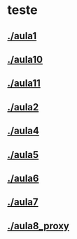 # teste <br>
## [./aula1](https://github.com/IgorAvilaPereira/teste/tree/main/./aula1) <br>
## [./aula10](https://github.com/IgorAvilaPereira/teste/tree/main/./aula10) <br>
## [./aula11](https://github.com/IgorAvilaPereira/teste/tree/main/./aula11) <br>
## [./aula2](https://github.com/IgorAvilaPereira/teste/tree/main/./aula2) <br>
## [./aula4](https://github.com/IgorAvilaPereira/teste/tree/main/./aula4) <br>
## [./aula5](https://github.com/IgorAvilaPereira/teste/tree/main/./aula5) <br>
## [./aula6](https://github.com/IgorAvilaPereira/teste/tree/main/./aula6) <br>
## [./aula7](https://github.com/IgorAvilaPereira/teste/tree/main/./aula7) <br>
## [./aula8_proxy](https://github.com/IgorAvilaPereira/teste/tree/main/./aula8_proxy) <br>
